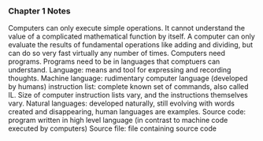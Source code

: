 ### Chapter 1 Notes
Computers can only execute simple operations. It cannot understand the value of a complicated mathematical function by itself. A computer can only evaluate the results of fundamental operations like adding and dividing, but can do so very fast virtually any number of times. 
Computers need programs. 
Programs need to be in languages that comptuers can understand.
Language: means and tool for expressing and recording thoughts. 
Machine language: rudimentary computer language (developed by humans)
instruction list: complete known set of commands, also called IL. Size of computer instruction lists vary, and the instructions themselves vary.
Natural languages: developed naturally, still evolving with words created and disappearing, human languages are examples.
Source code: program written in high level language (in contrast to machine code executed by computers)
Source file: file containing source code